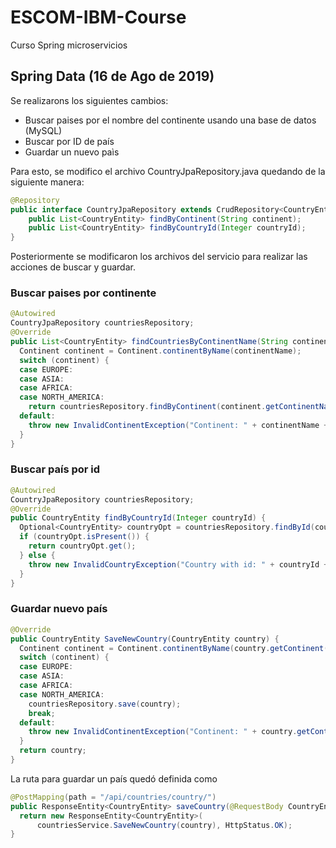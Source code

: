 # ESCOM-IBM-Course
Curso Spring microservicios

## Spring Data (16 de Ago de 2019)
Se realizarons los siguientes cambios:
- Buscar paises por el nombre del continente usando una base de datos (MySQL)
- Buscar por ID de país
- Guardar un nuevo paìs

Para esto, se modifico el archivo CountryJpaRepository.java quedando de la siguiente manera:

```java
@Repository
public interface CountryJpaRepository extends CrudRepository<CountryEntity, Integer>{
	public List<CountryEntity> findByContinent(String continent);
	public List<CountryEntity> findByCountryId(Integer countryId);
}
```

Posteriormente se modificaron los archivos del servicio para realizar las acciones de buscar y guardar.

### Buscar paises por continente

```java
@Autowired
CountryJpaRepository countriesRepository;
@Override
public List<CountryEntity> findCountriesByContinentName(String continentName) {
  Continent continent = Continent.continentByName(continentName);
  switch (continent) {
  case EUROPE:
  case ASIA:
  case AFRICA:
  case NORTH_AMERICA:
    return countriesRepository.findByContinent(continent.getContinentName());
  default:
    throw new InvalidContinentException("Continent: " + continentName + " does not exist.");
  }
}
```

### Buscar país por id 
```java
@Autowired
CountryJpaRepository countriesRepository;
@Override
public CountryEntity findByCountryId(Integer countryId) {
  Optional<CountryEntity> countryOpt = countriesRepository.findById(countryId);
  if (countryOpt.isPresent()) {
    return countryOpt.get();
  } else {
    throw new InvalidCountryException("Country with id: " + countryId + " does not exist.");
  }
}

```

### Guardar nuevo país

```java
@Override
public CountryEntity SaveNewCountry(CountryEntity country) {
  Continent continent = Continent.continentByName(country.getContinent());
  switch (continent) {
  case EUROPE:
  case ASIA:
  case AFRICA:
  case NORTH_AMERICA:
    countriesRepository.save(country);
    break;
  default:
    throw new InvalidContinentException("Continent: " + country.getContinent() + " does not exist.");
  }
  return country;	
}

```
La ruta para guardar un país quedó definida como
``` java 
@PostMapping(path = "/api/countries/country/")
public ResponseEntity<CountryEntity> saveCountry(@RequestBody CountryEntity country) {
  return new ResponseEntity<CountryEntity>(
      countriesService.SaveNewCountry(country), HttpStatus.OK);
}  
```



